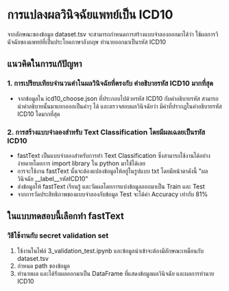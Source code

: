 
# การแปลงผลวินิจฉัยแพทย์เป็น ICD10

จากลักษณะของข้อมูล dataset.tsv จะสามารถกำหนดการสร้างแบบจำลองออกมาได้ว่า ใช้ผลการวินัจฉัยของแพทย์ที่เป็นประโยคภาษาอังกฤษ ทำนายออกมาเป็นรหัส ICD10

## แนวคิดในการแก้ปัญหา
### 1. การเปรียบเทียบจำนวนคำในผลวินิจฉัยที่ตรงกับ คำอธิบายรหัส ICD10 มากที่สุด
- จากข้อมูลใน icd10_choose.json ที่ประกอบไปด้วยรหัส ICD10 กับคำอธิบายรหัส สามารถนำคำอธิบายนั้นมาแยกออกเป็นคำๆ ได้ และตรวจสอบผลวินิจฉัยว่า มีคำที่ปรากฏในคำอธิบายรหัส ICD10 ใดมากที่สุด 


### 2. การสร้างแบบจำลองสำหรับ Text Classification โดยมีผลเฉลยเป็นรหัส ICD10
- fastText เป็นแบบจำลองสำหรับการทำ Text Classification ซึ่งสามารถใช้งานได้อย่างง่ายดายโดยการ import library ใน python มาใช้ได้เลย 
- การจะใช้งาน fastText นั้นจะต้องแปลงข้อมูลให้อยู่ในรูปแบบ txt โดยมีหน้าตาดังนี้ "ผลวินิจฉัย \_\_label\_\_รหัสICD10"
- ส่งข้อมูลให้ fastText เรียนรู้ และวัดผลโดยการแบ่งข้อมูลออกมาเป็น Train และ Test 
- จากการวัดประสิทธิภาพของแบบจำลองกับข้อมูล Test จะได้ค่า Accuracy เท่ากับ 81%



## ในแบบทดสอบนี้เลือกทำ fastText
### วิธีใช้งานกับ secret validation set
1. ใช้งานในไฟล์ 3_validation_test.ipynb และข้อมูลนำเข้าจะต้องมีลักษณะเหมือนกับ dataset.tsv
2. กำหนด path ของข้อมูล
3. ทำนายผล และได้รับผลออกมาเป็น DataFrame ที่แสดงข้อมูลผลวินิจฉัย และผลการทำนาย ICD10